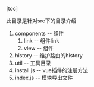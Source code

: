 [toc]

此目录是针对src下的目录介绍

1. components	-- 组件
   1. link		-- 组件link
   2. view		-- 组件
2. history		-- 维护路由的history
3. util			-- 工具目录
4. install.js	-- vue插件的注册方法
5. index.js		-- 模块导出文件